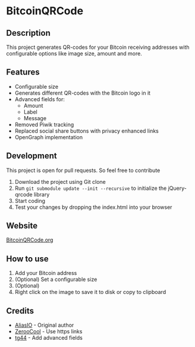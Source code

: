 # BitcoinQRCode

## Description

This project generates QR-codes for your Bitcoin receiving addresses with configurable options like image size, amount
and more.

## Features

* Configurable size
* Generates different QR-codes with the Bitcoin logo in it
* Advanced fields for:
    * Amount
    * Label
    * Message
* Removed Piwik tracking
* Replaced social share buttons with privacy enhanced links
* OpenGraph implementation

## Development

This project is open for pull requests. So feel free to contribute

1. Download the project using Git clone
2. Run `git submodule update --init --recursive` to initialize the jQuery-qrcode library
3. Start coding
4. Test your changes by dropping the index.html into your browser

## Website

[BitcoinQRCode.org](http://bitcoinqrcode.org)

## How to use

1. Add your Bitcoin address
2. (Optional) Set a configurable size
3. (Optional) 
4. Right click on the image to save it to disk or copy to clipboard

## Credits

* [AliasIO](https://github.com/AliasIO) - Original author
* [ZerooCool](https://github.com/ZerooCool) - Use https links
* [tg44](https://github.com/tg44) - Add advanced fields
